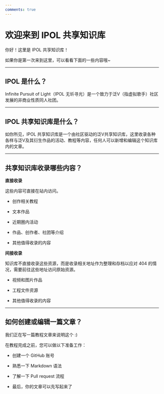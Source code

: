 ```yaml
---
comments: true
---
```


# 欢迎来到 IPOL 共享知识库

你好！这里是 IPOL 共享知识库！

如果你是第一次来到这里，可以看看下面的一些内容哦~

---

## IPOL 是什么？

Infinite Pursuit of Light（IPOL 无圻寻光）是一个致力于泛V（指虚拟歌手）社区发展的非商业性质同人社团。

---

## IPOL 共享知识库是什么？

如你所见，IPOL 共享知识库是一个由社区驱动的泛V共享知识库，这里收录各种各样与泛V及其衍生作品的活动、教程等内容，任何人可以新增和编辑这个知识库内的文章。

---

## 共享知识库收录哪些内容？

**直接收录**

这些内容可直接在站内访问。

- 创作相关教程

- 文本作品

- 近期圈内活动

- 作品、创作者、社团等介绍

- 其他值得收录的内容

**间接收录**

知识库不直接收录这些资源，而是收录相关地址作为整理和存档以应对 404 的情况，需要前往这些地址访问原始资源。

- 视频和图片作品

- 工程文件资源

- 其他值得收录的内容

---

## 如何创建或编辑一篇文章？

我们正在写一篇教程文章来说明这个 :)

在教程完成之前，您可以做以下准备工作：

- 创建一个 GitHub 账号

- 熟悉一下 Markdown 语法

- 了解一下 Pull request 流程

- 最后，你的文章可以先写起来了